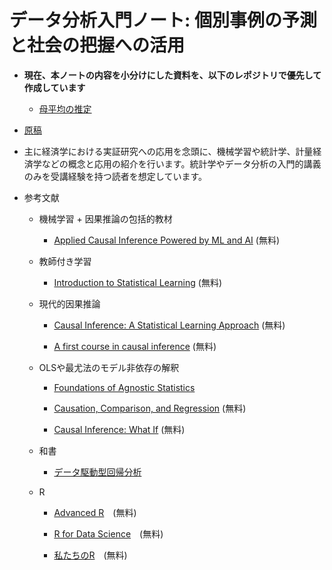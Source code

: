 # データ分析入門ノート: 個別事例の予測と社会の把握への活用

- **現在、本ノートの内容を小分けにした資料を、以下のレポジトリで優先して作成しています**

    - [母平均の推定](https://tetokawata.github.io/NoteBLP/)


- [原稿](https://tetokawata.github.io/GentleML4Econ/)

- 主に経済学における実証研究への応用を念頭に、機械学習や統計学、計量経済学などの概念と応用の紹介を行います。統計学やデータ分析の入門的講義のみを受講経験を持つ読者を想定しています。

- 参考文献

    - 機械学習 $+$ 因果推論の包括的教材
    
        - [Applied Causal Inference Powered by ML and AI](https://causalml-book.org/) (無料)

    - 教師付き学習
    
        - [Introduction to Statistical Learning](https://www.statlearning.com/) (無料)

    - 現代的因果推論
    
        - [Causal Inference: A Statistical Learning Approach](https://web.stanford.edu/~swager/causal_inf_book.pdf) (無料)
    
        - [A first course in causal inference](https://arxiv.org/abs/2305.18793) (無料)

    - OLSや最尤法のモデル非依存の解釈

        - [Foundations of Agnostic Statistics](https://www.cambridge.org/core/books/foundations-of-agnostic-statistics/684756357E7E9B3DFF0A8157FB2DCECA)

        - [Causation, Comparison, and Regression](https://hdsr.mitpress.mit.edu/pub/1ybwbmlw/release/2) (無料)
      
        - [Causal Inference: What If](https://www.hsph.harvard.edu/miguel-hernan/causal-inference-book/) (無料)
        
    - 和書
        
        - [データ駆動型回帰分析](https://www.nippyo.co.jp/shop/book/9267.html)

    - R

        - [Advanced R](https://adv-r.hadley.nz/)　(無料)
    
        - [R for Data Science](https://r4ds.had.co.nz/)　(無料)
    
        - [私たちのR](https://www.jaysong.net/RBook/)　(無料)


